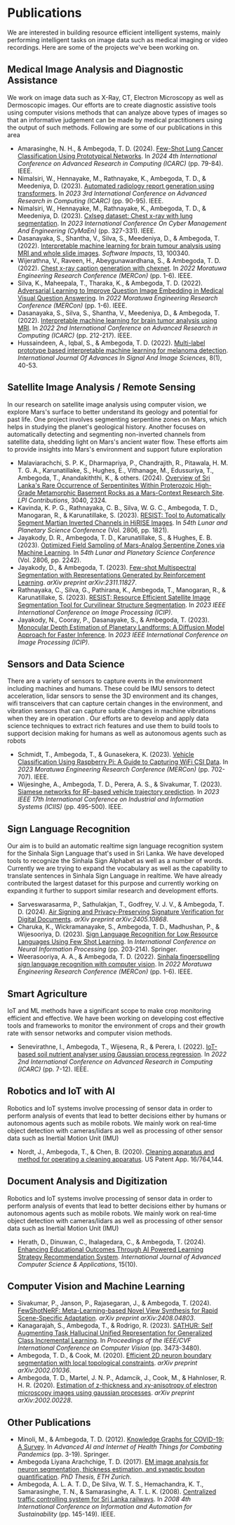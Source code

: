 # Publications
We are interested in building resource efficient intelligent systems, mainly performing intelligent tasks on image data such as medical imaging or video recordings. Here are some of the projects we've been working on.

## Medical Image Analysis and Diagnostic Assistance
<div class="description-block">
We work on image data such as X-Ray, CT, Electron Microscopy as well as Dermoscopic images. Our efforts are to create diagnostic assistive tools using computer visions methods that can analyze above types of images so that an informative judgement can be made by medical practitioners using the output of such methods. Following are some of our publications in this area
</div>

* Amarasinghe, N. H., & Ambegoda, T. D. (2024). <a href="/assets/publications/few-shot-lung-cancer-classification-using-prototypical-networkspdf.pdf" target="_blank">Few-Shot Lung Cancer Classification Using Prototypical Networks</a>. In _2024 4th International Conference on Advanced Research in Computing (ICARC)_ (pp. 79-84). IEEE.
* Nimalsiri, W., Hennayake, M., Rathnayake, K., Ambegoda, T. D., & Meedeniya, D. (2023). <a href="/assets/publications/automated-radiology-report-generation-using-transformerspdf.pdf" target="_blank">Automated radiology report generation using transformers</a>. In _2023 3rd International Conference on Advanced Research in Computing (ICARC)_ (pp. 90-95). IEEE.
* Nimalsiri, W., Hennayake, M., Rathnayake, K., Ambegoda, T. D., & Meedeniya, D. (2023). <a href="/assets/publications/cxlseg-dataset-chest-x-ray-with-lung-segmentationpdf.pdf" target="_blank">Cxlseg dataset: Chest x-ray with lung segmentation</a>. In _2023 International Conference On Cyber Management And Engineering (CyMaEn)_ (pp. 327-331). IEEE.
* Dasanayaka, S., Shantha, V., Silva, S., Meedeniya, D., & Ambegoda, T. (2022). <a href="/assets/publications/interpretable-machine-learning-for-brain-tumour-analysis-using-mri-and-whole-slide-imagespdf.pdf" target="_blank">Interpretable machine learning for brain tumour analysis using MRI and whole slide images</a>. _Software Impacts_, 13, 100340.
* Wijerathna, V., Raveen, H., Abeygunawardhana, S., & Ambegoda, T. D. (2022). <a href="/assets/publications/chest-x-ray-caption-generation-with-chexnetpdf.pdf" target="_blank">Chest x-ray caption generation with chexnet</a>. In _2022 Moratuwa Engineering Research Conference (MERCon)_ (pp. 1-6). IEEE.
* Silva, K., Maheepala, T., Tharaka, K., & Ambegoda, T. D. (2022). <a href="/assets/publications/adversarial-learning-to-improve-question-image-embedding-in-medical-visual-question-answeringpdf.pdf" target="_blank">Adversarial Learning to Improve Question Image Embedding in Medical Visual Question Answering</a>. In _2022 Moratuwa Engineering Research Conference (MERCon)_ (pp. 1-6). IEEE.
* Dasanayaka, S., Silva, S., Shantha, V., Meedeniya, D., & Ambegoda, T. (2022). <a href="/assets/publications/interpretable-machine-learning-for-brain-tumor-analysis-using-mri-pdf.pdf" target="_blank">Interpretable machine learning for brain tumor analysis using MRI</a>. In _2022 2nd International Conference on Advanced Research in Computing (ICARC)_ (pp. 212-217). IEEE.
* Hussaindeen, A., Iqbal, S., & Ambegoda, T. D. (2022). <a href="/assets/publications/multi-label-prototype-based-interpretable-machine-learning-for-melanoma-detection-pdf.pdf" target="_blank">Multi-label prototype based interpretable machine learning for melanoma detection</a>. _International Journal Of Advances In Signal And Image Sciences_, 8(1), 40-53.

## Satellite Image Analysis / Remote Sensing
<div class="description-block">
In our research on satellite image analysis using computer vision, we explore Mars's surface to better understand its geology and potential for past life. One project involves segmenting serpentine zones on Mars, which helps in studying the planet's geological history. Another focuses on automatically detecting and segmenting non-inverted channels from satellite data, shedding light on Mars's ancient water flow. These efforts aim to provide insights into Mars's environment and support future exploration
</div>

* Malaviarachchi, S. P. K., Dharmapriya, P., Chandrajith, R., Pitawala, H. M. T. G. A., Karunatillake, S., Hughes, E., Vithanage, M., Edussuriya, T., Ambegoda, T., Anandakiththi, K., & others. (2024). <a href="/assets/publications/overview-of-sri-lankas-rare-occurrence-of-serpentinites-within-proterozoic-high-grade-metamorphic-basement-rocks-as-a-mars-context-research-sitepdf.pdf" target="_blank">Overview of Sri Lanka's Rare Occurrence of Serpentinites Within Proterozoic High-Grade Metamorphic Basement Rocks as a Mars-Context Research Site</a>. _LPI Contributions_, 3040, 2324.
* Kavinda, K. P. G., Rathnayaka, C. B., Silva, W. G. C., Ambegoda, T. D., Manogaran, R., & Karunatillake, S. (2023). <a href="/assets/publications/resist-tool-to-automatically-segment-martian-inverted-channels-in-hirise-imagespdf.pdf" target="_blank">RESIST: Tool to Automatically Segment Martian Inverted Channels in HiRISE Images</a>. In _54th Lunar and Planetary Science Conference_ (Vol. 2806, pp. 1821).
* Jayakody, D. R., Ambegoda, T. D., Karunatillake, S., & Hughes, E. B. (2023). <a href="/assets/publications/optimized-field-sampling-of-mars-analog-serpentine-zones-via-machine-learningpdf.pdf" target="_blank">Optimized Field Sampling of Mars-Analog Serpentine Zones via Machine Learning</a>. In _54th Lunar and Planetary Science Conference_ (Vol. 2806, pp. 2242).
* Jayakody, D., & Ambegoda, T. (2023). <a href="/assets/publications/few-shot-multispectral-segmentation-with-representations-generated-by-reinforcement-learningpdf.pdf" target="_blank">Few-shot Multispectral Segmentation with Representations Generated by Reinforcement Learning</a>. _arXiv preprint arXiv:2311.11827_.
* Rathnayaka, C., Silva, G., Pathirana, K., Ambegoda, T., Manogaran, R., & Karunatillake, S. (2023). <a href="/assets/publications/resist-resource-efficient-satellite-image-segmentation-tool-for-curvilinear-structure-segmentation-pdf.pdf" target="_blank">RESIST: Resource Efficient Satellite Image Segmentation Tool for Curvilinear Structure Segmentation</a>. In _2023 IEEE International Conference on Image Processing (ICIP)_.
* Jayakody, N., Cooray, P., Dasanayake, S., & Ambegoda, T. (2023). <a href="/assets/publications/monocular-depth-estimation-of-planetary-landforms-a-diffusion-model-approach-for-faster-inference-pdf.pdf" target="_blank">Monocular Depth Estimation of Planetary Landforms: A Diffusion Model Approach for Faster Inference</a>. In _2023 IEEE International Conference on Image Processing (ICIP)_.

## Sensors and Data Science
<div class="description-block">
There are a variety of sensors to capture events in the environment including machines and humans. These could be IMU sensors to detect acceleration, lidar sensors to sense the 3D environment and its changes, wifi transceivers that can capture certain changes in the environment, and vibration sensors that can capture subtle changes in machine vibrations when they are in operation . Our efforts are to develop and apply data science techniques to extract rich features and use them to build tools to support decision making for humans as well as autonomous agents such as robots
</div>

* Schmidt, T., Ambegoda, T., & Gunasekera, K. (2023). <a href="/assets/publications/vehicle-classifcation-using-raspberry-pi-a-guide-to-capturing-wifi-csi-datapdf.pdf" target="_blank">Vehicle Classification Using Raspberry Pi: A Guide to Capturing WiFi CSI Data</a>. In _2023 Moratuwa Engineering Research Conference (MERCon)_ (pp. 702-707). IEEE.
* Wijesinghe, A., Ambegoda, T. D., Perera, A. S., & Sivakumar, T. (2023). <a href="/assets/publications/siamese-networks-for-rf-based-vehicle-trajectory-predictionpdf.pdf" target="_blank">Siamese networks for RF-based vehicle trajectory prediction</a>. In _2023 IEEE 17th International Conference on Industrial and Information Systems (ICIIS)_ (pp. 495-500). IEEE.

## Sign Language Recognition
<div class="description-block">
Our aim is to build an automatic realtime sign language recognition system for the Sinhala Sign Language that's used in Sri Lanka. We have developed tools to recognize the Sinhala Sign Alphabet as well as a number of words. Currently we are trying to expand the vocabulary as well as the capability to translate sentences in Sinhala Sign Language in realtime. We have already contributed the largest dataset for this purpose and currently working on expanding it further to support similar research and development efforts.
</div>

* Sarveswarasarma, P., Sathulakjan, T., Godfrey, V. J. V., & Ambegoda, T. D. (2024). <a href="/assets/publications/air-signing-and-privacy-preserving-signature-verification-for-digital-documentspdf.pdf" target="_blank">Air Signing and Privacy-Preserving Signature Verification for Digital Documents</a>. _arXiv preprint arXiv:2405.10868_.
* Charuka, K., Wickramanayake, S., Ambegoda, T. D., Madhushan, P., & Wijesooriya, D. (2023). <a href="/assets/publications/sign-language-recognition-for-low-resource-languages-using-few-shot-learningpdf.pdf" target="_blank">Sign Language Recognition for Low Resource Languages Using Few Shot Learning</a>. In _International Conference on Neural Information Processing_ (pp. 203-214). Springer.
* Weerasooriya, A. A., & Ambegoda, T. D. (2022). <a href="/assets/publications/sinhala-fingerspelling-sign-language-recognition-with-computer-vision-pdf.pdf" target="_blank">Sinhala fingerspelling sign language recognition with computer vision</a>. In _2022 Moratuwa Engineering Research Conference (MERCon)_ (pp. 1-6). IEEE.

## Smart Agriculture
<div class="description-block">
IoT and ML methods have a significant scope to make crop monitoring efficient and effective. We have been working on developing cost effective tools and frameworks to monitor the environment of crops and their growth rate with sensor networks and computer vision methods.
</div>

* Senevirathne, I., Ambegoda, T., Wijesena, R., & Perera, I. (2022). <a href="/assets/publications/iot-based-soil-nutrient-analyser-using-gaussian-process-regressionpdf.pdf" target="_blank">IoT-based soil nutrient analyser using Gaussian process regression</a>. In _2022 2nd International Conference on Advanced Research in Computing (ICARC)_ (pp. 7-12). IEEE.

## Robotics and IoT with AI
<div class="description-block">
Robotics and IoT systems involve processing of sensor data in order to perform analysis of events that lead to better decisions either by humans or autonomous agents such as mobile robots. We mainly work on real-time object detection with cameras/lidars as well as processing of other sensor data such as Inertial Motion Unit (IMU)
</div>

* Nordt, J., Ambegoda, T., & Chen, B. (2020). <a href="/assets/publications/cleaning-apparatus-and-method-for-operating-a-cleaning-apparatuspdf.pdf" target="_blank">Cleaning apparatus and method for operating a cleaning apparatus</a>. US Patent App. 16/764,144.

## Document Analysis and Digitization
<div class="description-block">
Robotics and IoT systems involve processing of sensor data in order to perform analysis of events that lead to better decisions either by humans or autonomous agents such as mobile robots. We mainly work on real-time object detection with cameras/lidars as well as processing of other sensor data such as Inertial Motion Unit (IMU)
</div>

* Herath, D., Dinuwan, C., Ihalagedara, C., & Ambegoda, T. (2024). <a href="/assets/publications/enhancingeducationaloutcomesthroughaipoweredpdf.pdf" target="_blank">Enhancing Educational Outcomes Through AI Powered Learning Strategy Recommendation System</a>. _International Journal of Advanced Computer Science & Applications_, 15(10).

## Computer Vision and Machine Learning

* Sivakumar, P., Janson, P., Rajasegaran, J., & Ambegoda, T. (2024). <a href="/assets/publications/fewshotnerf-meta-learning-based-novel-view-synthesis-for-rapid-scene-specific-adaptationpdf.pdf" target="_blank">FewShotNeRF: Meta-Learning-based Novel View Synthesis for Rapid Scene-Specific Adaptation</a>. _arXiv preprint arXiv:2408.04803_.
* Kanagarajah, S., Ambegoda, T., & Rodrigo, R. (2023). <a href="/assets/publications/sathur-self-augmenting-task-hallucinal-unified-representation-for-generalized-class-incremental-learningpdf.pdf" target="_blank">SATHUR: Self Augmenting Task Hallucinal Unified Representation for Generalized Class Incremental Learning</a>. In _Proceedings of the IEEE/CVF International Conference on Computer Vision_ (pp. 3473-3480).
* Ambegoda, T. D., & Cook, M. (2020). <a href="/assets/publications/efficient-2d-neuron-boundary-segmentation-with-local-topological-constraintspdf.pdf" target="_blank">Efficient 2D neuron boundary segmentation with local topological constraints</a>. _arXiv preprint arXiv:2002.01036_.
* Ambegoda, T. D., Martel, J. N. P., Adamcik, J., Cook, M., & Hahnloser, R. H. R. (2020). <a href="/assets/publications/estimation-of-z-thickness-and-xy-anisotropy-of-electron-microscopy-images-using-gaussian-processespdf.pdf" target="_blank">Estimation of z-thickness and xy-anisotropy of electron microscopy images using gaussian processes</a>. _arXiv preprint arXiv:2002.00228_.

## Other Publications

* Minoli, M., & Ambegoda, T. D. (2012). <a href="/assets/publications/knowledge-graphs-for-covid-19-a-survey-pdf.pdf" target="_blank">Knowledge Graphs for COVID-19: A Survey</a>. In _Advanced AI and Internet of Health Things for Combating Pandemics_ (pp. 3-19). Springer.
* Ambegoda Liyana Arachchige, T. D. (2017). <a href="/assets/publications/em-image-analysis-for-neuron-segmentation-thickness-estimation-and-synaptic-bouton-quantificationpdf.pdf" target="_blank">EM image analysis for neuron segmentation, thickness estimation, and synaptic bouton quantification</a>. _PhD Thesis, ETH Zurich_.
* Ambegoda, A. L. A. T. D., De Silva, W. T. S., Hemachandra, K. T., Samarasinghe, T. N., & Samarasinghe, A. T. L. K. (2008). <a href="/assets/publications/centralized-traffic-controlling-system-for-sri-lanka-railwayspdf.pdf" target="_blank">Centralized traffic controlling system for Sri Lanka railways</a>. In _2008 4th International Conference on Information and Automation for Sustainability_ (pp. 145-149). IEEE.